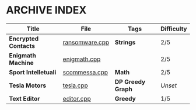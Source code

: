 # ARCHIVE INDEX

| Title                  | File                                                | Tags                        | Difficulty |
| ---------------------- | --------------------------------------------------- | --------------------------- | ---------- |
| **Encrypted Contacts** | [ransomware.cpp](Encrypted_Contacts/ransomware.cpp) | **Strings**                 | 2/5        |
| **Enigmath Machine**   | [enigmath.cpp](Enigmath_Machine/enigmath.cpp)       |                             | 2/5        |
| **Sport Intelletuali** | [scommessa.cpp](Sport_intellettuali/scommessa.cpp)  | **Math**                    | 2/5        |
| **Tesla Motors**       | [tesla.cpp](Tesla_Motors/tesla.cpp)                 | **DP** **Greedy** **Graph** | *Unset*    |
| **Text Editor**        | [editor.cpp](Text_Editor/editor.cpp)                | **Greedy**                  | 1/5        |

